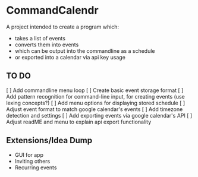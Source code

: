 # CommandCalendr

A project intended to create a program which:

- takes a list of events
- converts them into events
- which can be output into the commandline as a schedule
- or exported into a calendar via api key usage

## TO DO

[ ] Add commandline menu loop
[ ] Create basic event storage format
[ ] Add pattern recognition for command-line input, for creating events (use lexing concepts?)
[ ] Add menu options for displaying stored schedule
[ ] Adjust event format to match google calendar's events
[ ] Add timezone detection and settings
[ ] Add exporting events via google calendar's API
[ ] Adjust readME and menu to explain api export functionality

## Extensions/Idea Dump

- GUI for app
- Inviting others
- Recurring events
